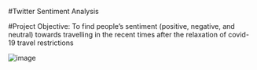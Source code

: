#Twitter Sentiment Analysis

#Project Objective:
To find people’s sentiment (positive, negative, and neutral) towards travelling in the recent times after the relaxation of covid-19 travel restrictions

![image](https://user-images.githubusercontent.com/40625714/178930624-27059ce7-4e0c-4aa5-982e-989258fde14c.png)
